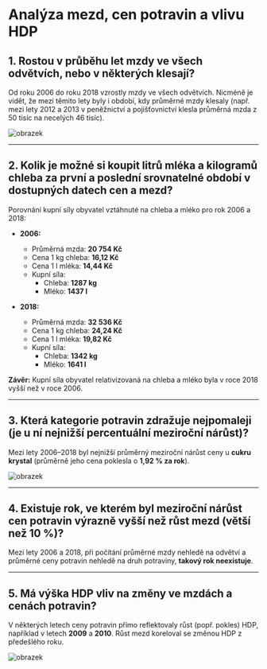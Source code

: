 # Analýza mezd, cen potravin a vlivu HDP

## 1. Rostou v průběhu let mzdy ve všech odvětvích, nebo v některých klesají?

Od roku 2006 do roku 2018 vzrostly mzdy ve všech odvětvích. Nicméně je vidět, že mezi těmito lety byly i období, kdy průměrné mzdy klesaly (např. mezi lety 2012 a 2013 v peněžnictví a pojišťovnictví klesla průměrná mzda z 50 tisíc na necelých 46 tisíc).

![obrazek](https://github.com/user-attachments/assets/da10367f-4867-40c7-829f-5781b99b3010)

---

## 2. Kolik je možné si koupit litrů mléka a kilogramů chleba za první a poslední srovnatelné období v dostupných datech cen a mezd?

Porovnání kupní síly obyvatel vztáhnuté na chleba a mléko pro rok 2006 a 2018:

- **2006:**
  - Průměrná mzda: **20 754 Kč**
  - Cena 1 kg chleba: **16,12 Kč**
  - Cena 1 l mléka: **14,44 Kč**
  - Kupní síla: 
    - Chleba: **1287 kg**
    - Mléko: **1437 l**

- **2018:**
  - Průměrná mzda: **32 536 Kč**
  - Cena 1 kg chleba: **24,24 Kč**
  - Cena 1 l mléka: **19,82 Kč**
  - Kupní síla:
    - Chleba: **1342 kg**
    - Mléko: **1641 l**

**Závěr:** Kupní síla obyvatel relativizovaná na chleba a mléko byla v roce 2018 vyšší než v roce 2006.

---

## 3. Která kategorie potravin zdražuje nejpomaleji (je u ní nejnižší percentuální meziroční nárůst)?

Mezi lety 2006–2018 byl nejnižší průměrný meziroční nárůst ceny u **cukru krystal** (průměrně jeho cena poklesla o **1,92 % za rok**).

![obrazek](https://github.com/user-attachments/assets/950beef3-ac01-4908-85d4-e4009b21718e)


---

## 4. Existuje rok, ve kterém byl meziroční nárůst cen potravin výrazně vyšší než růst mezd (větší než 10 %)?

Mezi lety 2006 a 2018, při počítání průměrné mzdy nehledě na odvětví a průměrné ceny potravin nehledě na druh potraviny, **takový rok neexistuje**.

---

## 5. Má výška HDP vliv na změny ve mzdách a cenách potravin?

V některých letech ceny potravin přímo reflektovaly růst (popř. pokles) HDP, například v letech **2009** a **2010**. Růst mezd koreloval se změnou HDP z předešlého roku.

![obrazek](https://github.com/user-attachments/assets/7a03f059-6eb2-4695-b32c-492739d4006b)



